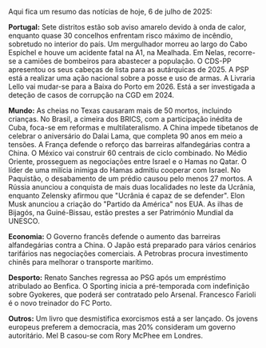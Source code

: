 Aqui fica um resumo das notícias de hoje, 6 de julho de 2025:

**Portugal:** Sete distritos estão sob aviso amarelo devido à onda de calor, enquanto quase 30 concelhos enfrentam risco máximo de incêndio, sobretudo no interior do país. Um mergulhador morreu ao largo do Cabo Espichel e houve um acidente fatal na A1, na Mealhada. Em Nelas, recorre-se a camiões de bombeiros para abastecer a população. O CDS-PP apresentou os seus cabeças de lista para as autárquicas de 2025. A PSP está a realizar uma ação nacional sobre a posse e uso de armas. A Livraria Lello vai mudar-se para a Baixa do Porto em 2026. Está a ser investigada a deteção de casos de corrupção na CGD em 2024.

**Mundo:** As cheias no Texas causaram mais de 50 mortos, incluindo crianças. No Brasil, a cimeira dos BRICS, com a participação inédita de Cuba, foca-se em reformas e multilateralismo. A China impede tibetanos de celebrar o aniversário do Dalai Lama, que completa 90 anos em meio a tensões. A França defende o reforço das barreiras alfandegárias contra a China. O México vai construir 60 centrais de ciclo combinado. No Médio Oriente, prosseguem as negociações entre Israel e o Hamas no Qatar. O líder de uma milícia inimiga do Hamas admitiu cooperar com Israel. No Paquistão, o desabamento de um prédio causou pelo menos 27 mortos. A Rússia anunciou a conquista de mais duas localidades no leste da Ucrânia, enquanto Zelensky afirmou que "Ucrânia é capaz de se defender". Elon Musk anunciou a criação do "Partido da América" nos EUA. As ilhas de Bijagós, na Guiné-Bissau, estão prestes a ser Património Mundial da UNESCO.

**Economia:** O Governo francês defende o aumento das barreiras alfandegárias contra a China. O Japão está preparado para vários cenários tarifários nas negociações comerciais. A Petrobras procura investimento chinês para melhorar o transporte marítimo.

**Desporto:** Renato Sanches regressa ao PSG após um empréstimo atribulado ao Benfica. O Sporting inicia a pré-temporada com indefinição sobre Gyokeres, que poderá ser contratado pelo Arsenal. Francesco Farioli é o novo treinador do FC Porto.

**Outros:** Um livro que desmistifica exorcismos está a ser lançado. Os jovens europeus preferem a democracia, mas 20% consideram um governo autoritário. Mel B casou-se com Rory McPhee em Londres.
